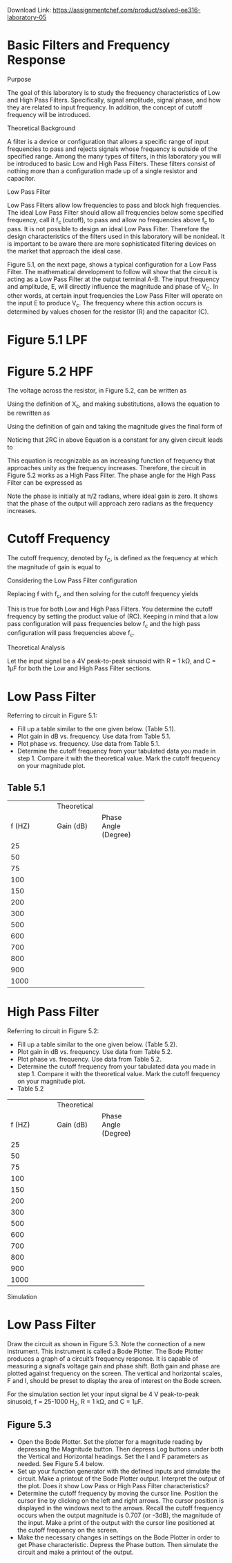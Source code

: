Download Link: https://assignmentchef.com/product/solved-ee316-laboratory-05
<br>






<h1>Basic Filters and Frequency Response</h1>

Purpose

The goal of this laboratory is to study the frequency characteristics of Low and High Pass Filters. Specifically, signal amplitude, signal phase, and how they are related to input frequency. In addition, the concept of cutoff frequency will be introduced.

Theoretical Background

A filter is a device or configuration that allows a specific range of input frequencies to pass and rejects signals whose frequency is outside of the specified range. Among the many types of filters, in this laboratory you will be introduced to basic Low and High Pass Filters. These filters consist of nothing more than a configuration made up of a single resistor and capacitor.




Low Pass Filter

Low Pass Filters allow low frequencies to pass and block high frequencies. The ideal Low Pass Filter should allow all frequencies below some specified frequency, call it f<sub>c </sub>(cutoff), to pass and allow no frequencies above f<sub>c</sub> to pass. It is not possible to design an ideal Low Pass Filter. Therefore the design characteristics of the filters used in this laboratory will be nonideal. It is important to be aware there are more sophisticated filtering devices on the market that approach the ideal case.




Figure 5.1, on the next page, shows a typical configuration for a Low Pass Filter. The mathematical development to follow will show that the circuit is acting as a Low Pass Filter at the output terminal A-B. The input frequency and amplitude, E, will directly influence the magnitude and phase of V<sub>C</sub>. In other words, at certain input frequencies the Low Pass Filter will operate on the input E to produce V<sub>c</sub>. The frequency where this action occurs is determined by values chosen for the resistor (R) and the capacitor (C).

<h1>Figure 5.1 LPF</h1>

<h1>Figure 5.2 HPF</h1>




The voltage across the resistor, in Figure 5.2, can be written as










Using the definition of X<sub>c</sub>, and making substitutions, allows the equation to be rewritten as










Using the definition of gain and taking the magnitude gives the final form of










Noticing that 2RC in above Equation is a constant for any given circuit leads to










This equation is recognizable as an increasing function of frequency that approaches unity as the frequency increases. Therefore, the circuit in Figure 5.2 works as a High Pass Filter. The phase angle for the High Pass Filter can be expressed as










Note the phase is initially at π/2 radians, where ideal gain is zero. It shows that the phase of the output will approach zero radians as the frequency increases.




<h1>Cutoff Frequency</h1>




The cutoff frequency, denoted by f<sub>C</sub>, is defined as the frequency at which the magnitude of gain is equal to







Considering the Low Pass Filter configuration










Replacing f with f<sub>c</sub>, and then solving for the cutoff frequency yields










This is true for both Low and High Pass Filters. You determine the cutoff frequency by setting the product value of (RC). Keeping in mind that a low pass configuration will pass frequencies below f<sub>c</sub> and the high pass configuration will pass frequencies above f<sub>c</sub>.




Theoretical Analysis




Let the input signal be a 4V peak-to-peak sinusoid with R = 1 kΩ, and C = 1µF for both the Low and High Pass Filter sections.




<h1>Low Pass Filter</h1>




Referring to circuit in Figure 5.1:




<ul>

 <li>Fill up a table similar to the one given below. (Table 5.1).</li>

 <li>Plot gain in dB vs. frequency. Use data from Table 5.1.</li>

 <li>Plot phase vs. frequency. Use data from Table 5.1.</li>

 <li>Determine the cutoff frequency from your tabulated data you made in step 1. Compare it with the theoretical value. Mark the cutoff frequency on your magnitude plot.</li>

</ul>










<h2>Table 5.1</h2>

<table width="270">

 <tbody>

  <tr>

   <td width="91"></td>

   <td colspan="2" width="179">Theoretical</td>

  </tr>

  <tr>

   <td width="91">f (HZ)</td>

   <td width="88">Gain (dB)</td>

   <td width="91">Phase Angle (Degree)</td>

  </tr>

  <tr>

   <td width="91">25</td>

   <td width="88"></td>

   <td width="91"></td>

  </tr>

  <tr>

   <td width="91">50</td>

   <td width="88"></td>

   <td width="91"></td>

  </tr>

  <tr>

   <td width="91">75</td>

   <td width="88"></td>

   <td width="91"></td>

  </tr>

  <tr>

   <td width="91">100</td>

   <td width="88"></td>

   <td width="91"></td>

  </tr>

  <tr>

   <td width="91">150</td>

   <td width="88"></td>

   <td width="91"></td>

  </tr>

  <tr>

   <td width="91">200</td>

   <td width="88"></td>

   <td width="91"></td>

  </tr>

  <tr>

   <td width="91">300</td>

   <td width="88"></td>

   <td width="91"></td>

  </tr>

  <tr>

   <td width="91">500</td>

   <td width="88"></td>

   <td width="91"></td>

  </tr>

  <tr>

   <td width="91">600</td>

   <td width="88"></td>

   <td width="91"></td>

  </tr>

  <tr>

   <td width="91">700</td>

   <td width="88"></td>

   <td width="91"></td>

  </tr>

  <tr>

   <td width="91">800</td>

   <td width="88"></td>

   <td width="91"></td>

  </tr>

  <tr>

   <td width="91">900</td>

   <td width="88"></td>

   <td width="91"></td>

  </tr>

  <tr>

   <td width="91">1000</td>

   <td width="88"></td>

   <td width="91"></td>

  </tr>

 </tbody>

</table>







<h1>High Pass Filter</h1>




Referring to circuit in Figure 5.2:




<ul>

 <li>Fill up a table similar to the one given below. (Table 5.2).</li>

 <li>Plot gain in dB vs. frequency. Use data from Table 5.2.</li>

 <li>Plot phase vs. frequency. Use data from Table 5.2.</li>

 <li>Determine the cutoff frequency from your tabulated data you made in step 1. Compare it with the theoretical value. Mark the cutoff frequency on your magnitude plot.</li>

 <li>Table 5.2</li>

</ul>

<table width="270">

 <tbody>

  <tr>

   <td width="91"></td>

   <td colspan="2" width="179">Theoretical</td>

  </tr>

  <tr>

   <td width="91">f (HZ)</td>

   <td width="88">Gain (dB)</td>

   <td width="91">Phase Angle (Degree)</td>

  </tr>

  <tr>

   <td width="91">25</td>

   <td width="88"></td>

   <td width="91"></td>

  </tr>

  <tr>

   <td width="91">50</td>

   <td width="88"></td>

   <td width="91"></td>

  </tr>

  <tr>

   <td width="91">75</td>

   <td width="88"></td>

   <td width="91"></td>

  </tr>

  <tr>

   <td width="91">100</td>

   <td width="88"></td>

   <td width="91"></td>

  </tr>

  <tr>

   <td width="91">150</td>

   <td width="88"></td>

   <td width="91"></td>

  </tr>

  <tr>

   <td width="91">200</td>

   <td width="88"></td>

   <td width="91"></td>

  </tr>

  <tr>

   <td width="91">300</td>

   <td width="88"></td>

   <td width="91"></td>

  </tr>

  <tr>

   <td width="91">500</td>

   <td width="88"></td>

   <td width="91"></td>

  </tr>

  <tr>

   <td width="91">600</td>

   <td width="88"></td>

   <td width="91"></td>

  </tr>

  <tr>

   <td width="91">700</td>

   <td width="88"></td>

   <td width="91"></td>

  </tr>

  <tr>

   <td width="91">800</td>

   <td width="88"></td>

   <td width="91"></td>

  </tr>

  <tr>

   <td width="91">900</td>

   <td width="88"></td>

   <td width="91"></td>

  </tr>

  <tr>

   <td width="91">1000</td>

   <td width="88"></td>

   <td width="91"></td>

  </tr>

 </tbody>

</table>

Simulation




<h1>Low Pass Filter</h1>

Draw the circuit as shown in Figure 5.3. Note the connection of a new instrument. This instrument is called a Bode Plotter. The Bode Plotter produces a graph of a circuit’s frequency response. It is capable of measuring a signal’s voltage gain and phase shift. Both gain and phase are plotted against frequency on the screen. The vertical and horizontal scales, F and I, should be preset to display the area of interest on the Bode screen.




For the simulation section let your input signal be 4 V peak-to-peak sinusoid, f = 25-1000 H<sub>Z</sub>, R = 1 kΩ, and C = 1µF.




<h2>Figure 5.3</h2>

<ul>

 <li>Open the Bode Plotter. Set the plotter for a magnitude reading by depressing the Magnitude button. Then depress Log buttons under both the Vertical and Horizontal headings. Set the I and F parameters as needed. See Figure 5.4 below.</li>

 <li>Set up your function generator with the defined inputs and simulate the circuit. Make a printout of the Bode Plotter output. Interpret the output of the plot. Does it show Low Pass or High Pass Filter characteristics?</li>

 <li>Determine the cutoff frequency by moving the cursor line. Position the cursor line by clicking on the left and right arrows. The cursor position is displayed in the windows next to the arrows. Recall the cutoff frequency occurs when the output magnitude is 0.707 (or -3dB), the magnitude of the input. Make a print of the output with the cursor line positioned at the cutoff frequency on the screen.</li>

 <li>Make the necessary changes in settings on the Bode Plotter in order to get Phase characteristic. Depress the Phase button. Then simulate the circuit and make a printout of the output.</li>

</ul>














